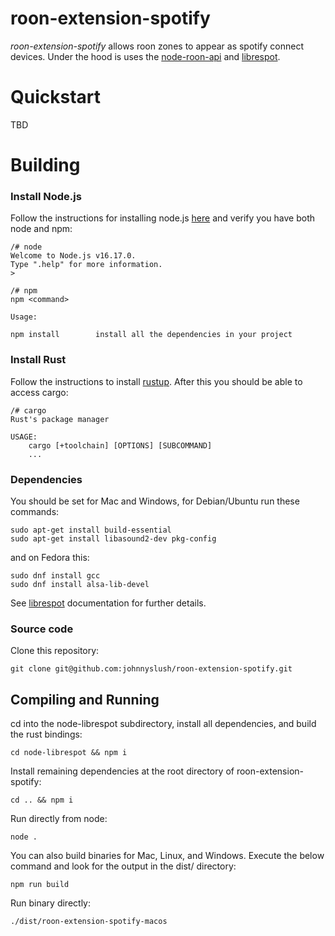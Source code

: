 # roon-extension-spotify 
*roon-extension-spotify* allows roon zones to appear as spotify connect devices. Under the hood is uses the [node-roon-api](https://github.com/RoonLabs/node-roon-api) and [librespot](https://github.com/librespot-org/librespot).
# Quickstart
TBD
# Building
### Install Node.js
Follow the instructions for installing node.js [here](https://nodejs.org/en/download/package-manager/) and verify you have both node and npm:
```
/# node
Welcome to Node.js v16.17.0.
Type ".help" for more information.
>
```
```
/# npm
npm <command>

Usage:

npm install        install all the dependencies in your project
```
### Install Rust
Follow the instructions to install [rustup](https://rustup.rs/). After this you should be able to access cargo:
```
/# cargo
Rust's package manager

USAGE:
    cargo [+toolchain] [OPTIONS] [SUBCOMMAND]
    ...
```
### Dependencies
You should be set for Mac and Windows, for Debian/Ubuntu run these commands:
```
sudo apt-get install build-essential
sudo apt-get install libasound2-dev pkg-config
```
and on Fedora this:
```
sudo dnf install gcc
sudo dnf install alsa-lib-devel
```
See [librespot](https://github.com/librespot-org/librespot/blob/master/COMPILING.md) documentation for further details.

### Source code
Clone this repository:
```
git clone git@github.com:johnnyslush/roon-extension-spotify.git
```
## Compiling and Running
cd into the node-librespot subdirectory, install all dependencies, and build the rust bindings:
```
cd node-librespot && npm i
```
Install remaining dependencies at the root directory of roon-extension-spotify:
```
cd .. && npm i
```
Run directly from node:
```
node .
```
You can also build binaries for Mac, Linux, and Windows. Execute the below command and look for the output in the dist/ directory:
```
npm run build
```
Run binary directly:
```
./dist/roon-extension-spotify-macos
```

